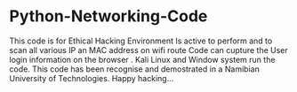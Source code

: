 # Python-Networking-Code
This code is for Ethical Hacking Environment
Is active to perform and to scan all various IP an MAC address on wifi route
Code can cupture the User login information on the browser .
Kali Linux and Window system run the code.
This code has been recognise and demostrated in a Namibian University of Technologies.
Happy hacking...

